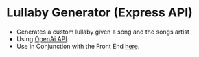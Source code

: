 # Lullaby Generator (Express API)

- Generates a custom lullaby given a song and the songs artist
- Using [OpenAi API](https://platform.openai.com/docs/api-reference).
- Use in Conjunction with the Front End [here](https://github.com/jonesjacklewis/OpenAiAngularLullaby).
